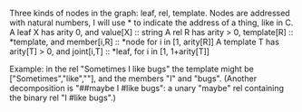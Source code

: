 Three kinds of nodes in the graph: leaf, rel, template.
Nodes are addressed with natural numbers,
I will use * to indicate the address of a thing, like in C.
A leaf X has arity 0, and value[X] :: string
A rel R has arity > 0, template[R] :: *template, and member[i,R] :: *node
  for i in [1, arity[R]]
A template T has arity[T] > 0, and joint[i,T] :: *leaf,
  for i in [1, 1+arity[T]]

Example: in the rel "Sometimes I like bugs"
  the template might be ["Sometimes","like",""],
  and the members "I" and "bugs".
  (Another decomposition is "##maybe I #like bugs":
    a unary "maybe" rel containing the binary rel "I #like bugs".)

